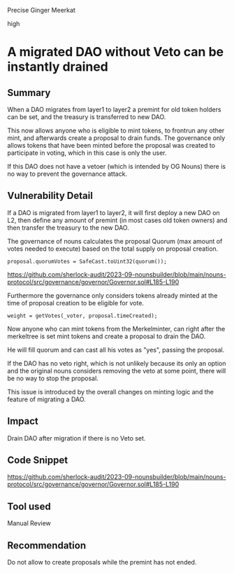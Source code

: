 Precise Ginger Meerkat

high

# A migrated DAO without Veto can be instantly drained

## Summary

When a DAO migrates from layer1 to layer2 a premint for old token holders can be set, and the treasury is transferred to new DAO.

This now allows anyone who is eligible to mint tokens, to frontrun any other mint, and afterwards create a proposal to drain funds.
The governance only allows tokens that have been minted before the proposal was created to participate in voting, which in this case is only the user.

If this DAO does not have a vetoer (which is intended by OG Nouns) there is no way to prevent the governance attack.

## Vulnerability Detail

If a DAO is migrated from layer1 to layer2, it will first deploy a new DAO on L2, then define any amount of premint (in most cases old token owners) and then transfer the treasury to the new DAO.

The governance of nouns calculates the proposal Quorum (max amount of votes needed to execute) based on the total supply on proposal creation.

```solidity
proposal.quorumVotes = SafeCast.toUint32(quorum());
```
https://github.com/sherlock-audit/2023-09-nounsbuilder/blob/main/nouns-protocol/src/governance/governor/Governor.sol#L185-L190

Furthermore the governance only considers tokens already minted at the time of proposal creation to be eligible for vote.

```solidity
weight = getVotes(_voter, proposal.timeCreated);
```

Now anyone who can mint tokens from the Merkelminter, can right after the merkeltree is set mint tokens and create a proposal to drain the DAO. 

He will fill quorum and can cast all his votes as "yes", passing the proposal. 

If the DAO has no veto right, which is not unlikely because its only an option and the original nouns considers removing the veto at some point, there will be no way to stop the proposal. 

This issue is introduced by the overall changes on minting logic and the feature of migrating a DAO.

## Impact

Drain DAO after migration if there is no Veto set.

## Code Snippet

https://github.com/sherlock-audit/2023-09-nounsbuilder/blob/main/nouns-protocol/src/governance/governor/Governor.sol#L185-L190

## Tool used

Manual Review

## Recommendation

Do not allow to create proposals while the premint has not ended.